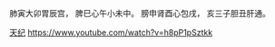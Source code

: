 肺寅大卯胃辰宫，
脾巳心午小未中。
膀申肾酉心包戌，
亥三子胆丑肝通。

[天纪](https://www.bilibili.com/video/BV18G4y1b7dc/?spm_id_from=333.999.0.0&vd_source=b92112731015c20054034d26c9ad8a67)
https://www.youtube.com/watch?v=h8pP1pSztkk
